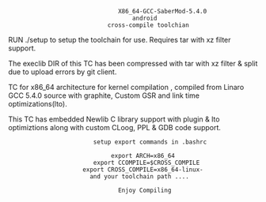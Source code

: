                                    X86_64-GCC-SaberMod-5.4.0 
                                       android
                                cross-compile toolchian

RUN ./setup to setup the toolchain for use. Requires tar with xz filter support.

The execlib DIR of this TC has been compressed with tar with xz filter & split due to upload errors by git client.

TC for x86_64 architecture for kernel compilation , compiled from Linaro GCC 5.4.0 source with graphite, Custom GSR and link time optimizations(lto).

This TC has embedded Newlib C library support with plugin & lto optimiztions along with custom CLoog, PPL & GDB code support.


                            setup export commands in .bashrc

                                 export ARCH=x86_64
                            export CCOMPILE=$CROSS_COMPILE
                         export CROSS_COMPILE=x86_64-linux-
                           and your toolchain path ....
                          
                                   Enjoy Compiling
